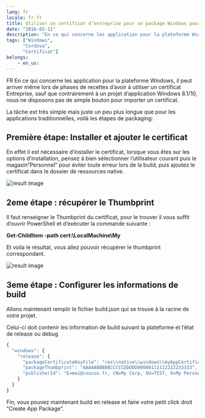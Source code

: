 ```yaml
---
lang: fr
locale: fr-fr
title: Utiliser un certificat d’entreprise pour un package Windows pour Cordova
date: "2016-02-11"
description: "En ce qui concerne les application pour la plateforme Windows, il peut arriver même lors de phases de recettes d’avoir à utiliser un certificat Entreprise, sauf que contrairement à un projet d’application Windows 8.1/10, nous ne disposons pas de simple bouton pour importer un certificat...."
tags: ["Windows",
      "Cordova",
      "Certificat"]
belongs: 
	- en_us: 
---
```

FR
En ce qui concerne les application pour la plateforme Windows, il peut arriver même lors de phases de recettes d’avoir à utiliser un certificat Entreprise, sauf que contrairement à un projet d’application Windows 8.1/10, nous ne disposons pas de simple bouton pour importer un certificat.

La tâche est très simple mais juste un peu plus longue que pour les applications traditionnelles, voilà les étapes de packaging:

Première étape: Installer et ajouter le certificat
--------------------------------------------------

En effet il est nécessaire d’installer le certificat, lorsque vous êtes sur les options d’installation, pensez à bien sélectionner l’utilisateur courant puis le magasin“Personnel” pour éviter toute erreur lors de la build, puis ajoutez le certificat dans le dossier de ressources native.

![result image](/images/cert_6B272457.png)

2eme étape : récupérer le Thumbprint
------------------------------------

Il faut renseigner le Thumbprint du certificat, pour le trouver il vous suffit d’ouvrir PowerShell et d’exécuter la commande suivante :

**Get-ChildItem -path cert:\LocalMachine\My**

Et voila le résultat, vous allez pouvoir récupérer le thumbprint correspondant.

![result image](/images/cert_6717AA8B.png)

3eme étape : Configurer les informations de build
---

Allons maintenant remplir le fichier build.json qui se trouve à la racine de votre projet.

Celui-ci doit contenir les information de build suivant la plateforme et l’état de release ou debug

```javascript
{
  "windows": {
    "release": {
      "packageCertificateKeyFile": "res\\native\\windows\\myAppCertificate.pfx",
      "packageThumbprint": "AAAAABBBBBCCCCCDDDDD00000111112222233333",
      "publisherId": "E=moi@coucou.fr, CN=My Corp, OU=TEST, O=My Personnal Corp, L=PARIS, S=PARIS, C=FR"
    }
  }
}
```

Fin, vous pouvez maintenant build en release et faire votre petit click droit “Create App Package”.